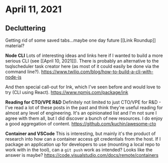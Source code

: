 # April 11, 2021

## Decluttering

Getting rid of some saved tabs...maybe one day future [[Link Roundup]] material?

**Node CLI**
Lots of interesting ideas and links here if I wanted to build a more serious CLI (see [[April 10, 2021]]).  There is probably an alternative to the tsqlscheduler task creator here (as most of it could easily be done via the command line?).
https://www.twilio.com/blog/how-to-build-a-cli-with-node-js

And then special call-out for Ink, which I've seen before and would love to try (CLI using React).
https://www.npmjs.com/package/ink

**Reading for CTO/VPE R&D**
Definitely not limited to just CTO/VPE for R&D - I've read a lot of these posts in the past and think they're useful reading for almost any level of engineering.  It's an opinionated list and I'm not sure I agree with them all, but I did discover a bunch of new resources.  I do enjoy a good aggregation of content.
https://github.com/kuchin/awesome-cto

**Container and VSCode**
This is interesting, but mainly it's the product of research into how can a container access git credentials from the host.  If I package an application up for developers to use (mounting a local repo to work with in the tool), can a `git push` work as intended?  Looks like the answer is maybe? 
https://code.visualstudio.com/docs/remote/containers